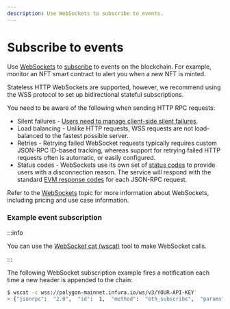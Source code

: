 ```yaml
---
description: Use WebSockets to subscribe to events.
---
```


# Subscribe to events

Use [WebSockets](../../../learn/websockets.md) to [subscribe](../json-rpc-methods/subscription-methods/index.md) to events
on the blockchain. For example, monitor an NFT smart contract to alert you when a new NFT is minted.

Stateless HTTP WebSockets are supported, however, we recommend using the WSS protocol to set up bidirectional stateful
subscriptions.

You need to be aware of the following when sending HTTP RPC requests:

- Silent failures - [Users need to manage client-side silent failures](https://developer.mozilla.org/en-US/docs/Web/API/WebSockets_API/Writing_WebSocket_servers#pings_and_pongs_the_heartbeat_of_websockets).
- Load balancing - Unlike HTTP requests, WSS requests are not load-balanced to the fastest possible server.
- Retries - Retrying failed WebSocket requests typically requires custom JSON-RPC ID-based tracking, whereas support for
  retrying failed HTTP requests often is automatic, or easily configured.
- Status codes - WebSockets use its own set of [status codes](https://pkg.go.dev/github.com/gorilla/websocket#pkg-constants)
  to provide users with a disconnection reason. The service will respond with the standard
  [EVM response codes](../../ethereum/json-rpc-methods/index.md#error-codes) for each JSON-RPC request.

Refer to the [WebSockets](../../../learn/websockets.md) topic for more information about WebSockets, including pricing
and use case information.

### Example event subscription

:::info

You can use the [WebSocket cat (wscat)](https://github.com/websockets/wscat) tool to make WebSocket calls.

:::

The following WebSocket subscription example fires a notification each time a new header is appended to the chain:

```bash
$ wscat -c wss://polygon-mainnet.infura.io/ws/v3/YOUR-API-KEY
> {"jsonrpc":  "2.0",  "id":  1,  "method":  "eth_subscribe",  "params":  ["newHeads"]}
```
